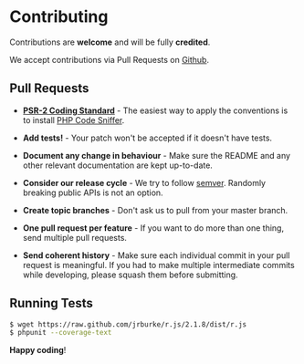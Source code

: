 # Contributing

Contributions are **welcome** and will be fully **credited**.

We accept contributions via Pull Requests on [Github][1].

## Pull Requests

- **[PSR-2 Coding Standard][2]** - The easiest way to apply the conventions is
to install [PHP Code Sniffer][3].

- **Add tests!** - Your patch won't be accepted if it doesn't have tests.

- **Document any change in behaviour** - Make sure the README and any other
relevant documentation are kept up-to-date.

- **Consider our release cycle** - We try to follow [semver][4]. Randomly
breaking public APIs is not an option.

- **Create topic branches** - Don't ask us to pull from your master branch.

- **One pull request per feature** - If you want to do more than one thing, send
multiple pull requests.

- **Send coherent history** - Make sure each individual commit in your pull
request is meaningful. If you had to make multiple intermediate commits while
developing, please squash them before submitting.

## Running Tests

```sh
$ wget https://raw.github.com/jrburke/r.js/2.1.8/dist/r.js
$ phpunit --coverage-text
```

**Happy coding**!

[1]: https://github.com/hearsayit/HearsayRequireJSBundle
[2]: https://github.com/php-fig/fig-standards/blob/master/accepted/PSR-2-coding-style-guide.md
[3]: https://github.com/squizlabs/PHP_CodeSniffer
[4]: http://semver.org
